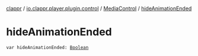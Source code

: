 [clappr](../../index.md) / [io.clappr.player.plugin.control](../index.md) / [MediaControl](index.md) / [hideAnimationEnded](./hide-animation-ended.md)

# hideAnimationEnded

`var hideAnimationEnded: `[`Boolean`](https://kotlinlang.org/api/latest/jvm/stdlib/kotlin/-boolean/index.html)